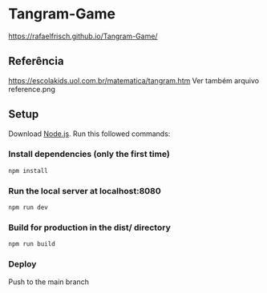 # Tangram-Game
https://rafaelfrisch.github.io/Tangram-Game/
## Referência
https://escolakids.uol.com.br/matematica/tangram.htm
Ver também arquivo reference.png

## Setup
Download [Node.js](https://nodejs.org/en/download/).
Run this followed commands:

### Install dependencies (only the first time)

```
npm install
```

### Run the local server at localhost:8080

```
npm run dev
```

### Build for production in the dist/ directory

```
npm run build
```

### Deploy
Push to the main branch
